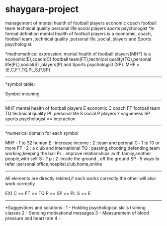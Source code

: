 # shaygara-project
management of mental health of football players
economic
coach
football team
technical quality
personal life
social
players
sports psychologist
*in formal definition
mental health of football players is a economic, coach, football team ,technical quality ,personal life ,social ,players and Sports psychologist.

*mathemathical expression:
mental health of football players(MHF) is a economic(E),coach(C),football team(FT),technical quality(TQ),personal life(PL),social(S) ,players(P) and Sports psychologist (SP).
MHF = {E,C,FT,TQ,PL,S,P,SP}

********************************************************************************************************
*symbol table:

Symbol              meaning
------              -------
MHF                 mental health of football players
E                   economic
C                   coach
FT                  football team
TQ                  technical quality
PL                  personal life
S                   social
P                   players
?                   vagueness
SP                  sports psychologist
==                  interaction

***********************************************************************************************************
*numerical domain for each symbol

MHF : 1 to 32 human
E : increase income : 2 :team and peronal
C : 1 to 10 or more 
FT : 2 : a club and international
TQ : passing,shooting,defending,team working,keeping the ball
PL : improve relationships :with family,another people,with self
S : ?
p : 2 :inside the ground , off the ground 
SP : 5  ways to refer :personal office,hospital,club,home,online

************************************************************************************************************
All elements are directly related,if each works correctly the other will also work correctly

EX) C == FT == TQ
    P == SP == PL
    S == E
    
************************************************************************************************************    

*Suggestions and solutions :
1 - Holding psychological skills training classes
2 - Sending motivational messages
3 - Measurement of blood pressure and heart rate
4 - 




















